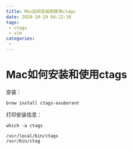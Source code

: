 ```yaml
---
title: Mac如何安装和使用ctags
date: 2020-10-29 04:12:16
tags:
 - ctags
 - vim
categories:
 - 
---
```

# Mac如何安装和使用ctags

安装：
```
brew install ctags-exuberant
```
打印安装信息：
```
which -a ctags
```

```
/usr/local/bin/ctags
/usr/bin/ctag
```

